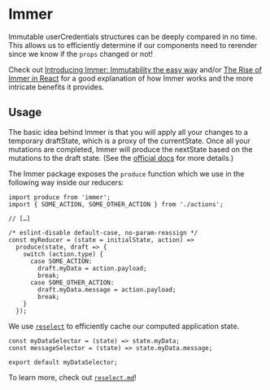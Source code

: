 # Immer

Immutable userCredentials structures can be deeply compared in no time. This allows us to
efficiently determine if our components need to rerender since we know if the
`props` changed or not!

Check out [Introducing Immer: Immutability the easy way](https://hackernoon.com/introducing-immer-immutability-the-easy-way-9d73d8f71cb3)
and/or [The Rise of Immer in React](https://www.netlify.com/blog/2018/09/12/the-rise-of-immer-in-react/)
for a good explanation of how Immer works and the more intricate benefits it provides.

## Usage

The basic idea behind Immer is that you will apply all your changes to a temporary
draftState, which is a proxy of the currentState. Once all your mutations are completed,
Immer will produce the nextState based on the mutations to the draft state. (See the
[official docs](https://github.com/mweststrate/immer) for more details.)

The Immer package exposes the `produce` function which we use in the following way inside our reducers:

```JS
import produce from 'immer';
import { SOME_ACTION, SOME_OTHER_ACTION } from './actions';

// […]

/* eslint-disable default-case, no-param-reassign */
const myReducer = (state = initialState, action) =>
  produce(state, draft => {
    switch (action.type) {
      case SOME_ACTION:
        draft.myData = action.payload;
        break;
      case SOME_OTHER_ACTION:
        draft.myData.message = action.payload;
        break;
    }
  });
```

We use [`reselect`](./reselect.md) to efficiently cache our computed application
state.

```JS
const myDataSelector = (state) => state.myData;
const messageSelector = (state) => state.myData.message;

export default myDataSelector;
```

To learn more, check out [`reselect.md`](reselect.md)!
